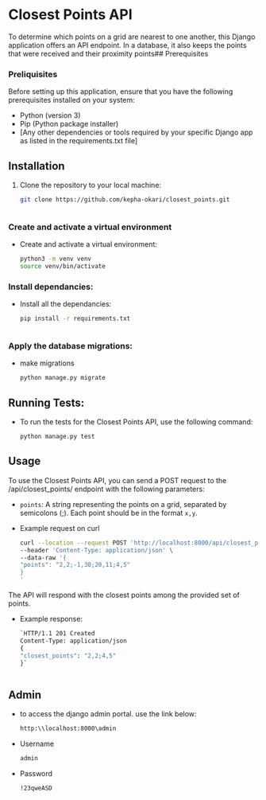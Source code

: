# Closest Points API

To determine which points on a grid are nearest to one another, this Django application offers an API endpoint. In a database, it also keeps the points that were received and their proximity points## Prerequisites

### Preliquisites
Before setting up this application, ensure that you have the following prerequisites installed on your system:

- Python (version 3)
- Pip (Python package installer)
- [Any other dependencies or tools required by your specific Django app as listed in the requirements.txt file]

## Installation
1. Clone the repository to your local machine:
   ```bash
   git clone https://github.com/kepha-okari/closest_points.git



### Create and activate a virtual environment


- Create and activate a virtual environment:
   ```bash
   python3 -m venv venv
   source venv/bin/activate


### Install dependancies:
- Install all the dependancies:
   ```bash
   pip install -r requirements.txt
 


### Apply the database migrations:
-  make migrations

   ```bash
   python manage.py migrate

## Running Tests:
- To run the tests for the Closest Points API, use the following command:
    ```bash
    python manage.py test

## Usage
To use the Closest Points API, you can send a POST request to the /api/closest_points/ endpoint with the following parameters:

* `points`: A string representing the points on a grid, separated by semicolons (;). Each point should be in the format `x,y`.

- Example request on curl
    ```bash
    curl --location --request POST 'http://localhost:8000/api/closest_points/' \
    --header 'Content-Type: application/json' \
    --data-raw '{
    "points": "2,2;-1,30;20,11;4,5"
    }
    '

The API will respond with the closest points among the provided set of points.

- Example response:
    ```bash
    `HTTP/1.1 201 Created
    Content-Type: application/json
    {
    "closest_points": "2,2;4,5"
    }`



## Admin
- to access the django admin portal. use the link below:
    ```bash
    http:\\localhost:8000\admin

- Username
    ```bash
    admin

- Password
    ```bash
    !23qweASD

















